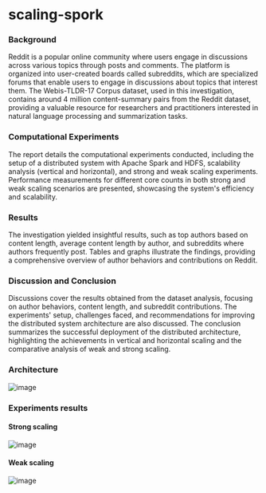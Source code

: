 # scaling-spork

### Background

Reddit is a popular online community where users engage in discussions across various topics through posts and comments. The platform is organized into user-created boards called subreddits, which are specialized forums that enable users to engage in discussions about topics that interest them. The Webis-TLDR-17 Corpus dataset, used in this investigation, contains around 4 million content-summary pairs from the Reddit dataset, providing a valuable resource for researchers and practitioners interested in natural language processing and summarization tasks.

### Computational Experiments

The report details the computational experiments conducted, including the setup of a distributed system with Apache Spark and HDFS, scalability analysis (vertical and horizontal), and strong and weak scaling experiments. Performance measurements for different core counts in both strong and weak scaling scenarios are presented, showcasing the system's efficiency and scalability.

### Results

The investigation yielded insightful results, such as top authors based on content length, average content length by author, and subreddits where authors frequently post. Tables and graphs illustrate the findings, providing a comprehensive overview of author behaviors and contributions on Reddit.

### Discussion and Conclusion

Discussions cover the results obtained from the dataset analysis, focusing on author behaviors, content length, and subreddit contributions. The experiments' setup, challenges faced, and recommendations for improving the distributed system architecture are also discussed. The conclusion summarizes the successful deployment of the distributed architecture, highlighting the achievements in vertical and horizontal scaling and the comparative analysis of weak and strong scaling.


### Architecture

![image](https://github.com/drunken-monkey-ops/scaling-spork/assets/66768769/a02c2aff-d2fc-4dcf-b324-c2763cfa6a2f)

### Experiments results

#### Strong scaling 

![image](https://github.com/drunken-monkey-ops/scaling-spork/assets/66768769/4d7dc66b-34db-43e8-8cfa-921fa3ac4eaa)

#### Weak scaling 

![image](https://github.com/drunken-monkey-ops/scaling-spork/assets/66768769/d7b6aac6-297e-4041-a28d-ce31f055d880)

